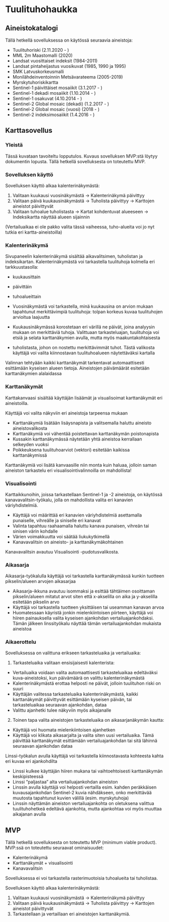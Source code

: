 # Tuulituhohaukka

## Aineistokatalogi
Tällä hetkellä sovelluksessa on käytössä seuraavia aineistoja:
- Tuulituhoriski (2.11.2020 - )
- MML 2m Maastomalli (2020)
- Landsat vuosittaiset indeksit (1984-2011)
- Landsat pintaheijastus vuosikuvat (1985, 1990 ja 1995)
- SMK Latvuskorkeusmalli
- Monilähdeinventoinnin Metsävarateema (2005-2019)
- Myrskytuhoriskikartta
- Sentinel-1 päivittäiset mosaiikit (3.1.2017 - )
- Sentinel-1 dekadi mosaiikit (1.10.2014 - )
- Sentinel-1 osakuvat (4.10.2014 - )
- Sentinel-2 Global mosaic (dekadi) (1.2.2017 - )
- Sentinel-2 Global mosaic (vuosi) (2018 - )
- Sentinel-2 indeksimosaiikit (1.4.2016 - )

## Karttasovellus
### Yleistä
Tässä kuvataan tavoiteltu lopputulos. Kuvaus sovelluksen MVP:stä löytyy dokumentin lopusta. Tällä hetkellä sovelluksesta on toteutettu MVP.

### Sovelluksen käyttö ###

Sovelluksen käyttö alkaa kalenterinäkymästä:
1. Valitaan kuukausi vuosinäkymästä
-> Kalenterinäkymä päivittyy
2. Valitaan päivä kuukausinäkymästä
-> Tuholista päivittyy
-> Karttojen aineistot päivittyvät 
3. Valitaan tuhoalue tuholistasta
-> Kartat kohdentuvat alueeseen
-> Indeksikartta näyttää alueen sijainnin

(Vertailuaikaa ei ole pakko valita tässä vaiheessa, tuho-alueita voi jo nyt tutkia eri kartta-aineistoilla)


### Kalenterinäkymä

Sivupaneelin kalenterinäkymä sisältää aikavalitsimen, tuholistan ja indeksikartan. Kalenterinäkymästä voi tarkastella tuulituhoja kolmella eri tarkkuustasolla:
- kuukausittain
- päivittäin
- tuhoalueittain

- Vuosinäkymästä voi tarkastella, minä kuukausina on arvion mukaan tapahtunut merkittävimpiä tuulituhoja: tolpan korkeus kuvaa tuulituhojen arvioitua laajuutta
- Kuukausinäkymässä korostetaan eri värillä ne päivät, joina analyysin mukaan on merkittäviä tuhoja. Valittuaan tarkasteluajan, tuulituhoja voi etsiä ja selata karttanäkymien avulla, mutta myös maakuntakohtaisesta
- tuholistasta, johon on nostettu merkittävimmät tuhot. Tästä valikosta käyttäjä voi valita kiinnostavan tuulituhoalueen näytettäväksi kartalla 

Valinnan tehtyään kaikki karttanäkymät tarkentavat automaattisesti esittämään kyseisen alueen tietoja. Aineistojen päivämäärät esitetään karttanäkymien alalaidassa

### Karttanäkymät

Karttakanvaasi sisältää käyttäjän lisäämät ja visualisoimat karttanäkymät eri aineistoilla.

Käyttäjä voi valita näkyviin eri aineistoja tarpeensa mukaan 
- Karttanäkymiä lisätään lisäysnapista ja valitsemalla haluttu aineisto aineistovalikosta
- Karttanäkymiä voi vähentää poistettavan karttanäkymän poistonapista
- Kussakin karttanäkymässä näytetään yhtä aineistoa kerrallaan selkeyden vuoksi
- Poikkeuksena tuulituhoarviot (vektori) esitetään kaikissa karttanäkymissä

Karttanäkymiä voi lisätä kanvaasille niin monta kuin haluaa, jolloin saman aineiston tarkastelu eri visualisointivalinnoilla on mahdollista!

### Visualisointi

Karttaikkunoihin, joissa tarkastellaan Sentinel-1 ja -2 aineistoja, on käytössä kanavavalitsin-työkalu, jolla on mahdollista valita eri kanavien väriyhdistelmiä.
- Käyttäjä voi määrittää eri kanavien väriyhdistelmiä asettamalla punaiselle, vihreälle ja siniselle eri kanavat 
- Valinta tapahtuu raahaamalla haluttu kanava punaisen, vihreän tai sinisen värin kohdalle
- Värien voimakkuutta voi säätää liukukytkimellä 
- Kanavavalitsin on aineisto- ja karttanäkymäkohtainen

Kanavavalitsin avautuu Visualisointi -pudotusvalikosta.

### Aikasarja

Aikasarja-työkalulla käyttäjä voi tarkastella karttanäkymässä kunkin tuotteen pikselin/alueen arvojen aikasarjaa 
- Aikasarja-ikkuna avautuu isommaksi ja esittää tähtäimen osoittaman pikselin/alueen mitatut arvot siten että x-akselilla on aika ja y-akselilla esitetään pikselin arvo
- Käyttäjä voi tarkastella tuotteen yksittäisen tai useamman kanavan arvoa
- Huomatessaan käyristä jonkin mielenkiintoisen piirteen, käyttäjä voi hiiren painauksella valita kyseisen ajankohdan vertailuajankohdaksi. Tämän jälkeen linssityökalu näyttää tämän vertailuajankohdan mukaista aineistoa

### Aikaerottelu

Sovelluksessa on valittuna erikseen tarkasteluaika ja vertailuaika: 
1. Tarkasteluaika valitaan ensisijaisesti kalenterista:
- Vertailuaika voidaan valita automaattisesti tarkasteluaikaa edeltäväksi kuva-aineistoksi, kun päivämäärä on valittu kalenterinäkymästä
- Kalenterinäkymästä erottaa helposti ne päivät, jolloin tuulituhon riski on suuri
- Käyttäjän valitessa tarkasteluaika kalenterinäkymästä, kaikki karttanäkymät päivittyvät esittämään kyseisen päivän, tai tarkasteluaikaa seuraavan ajankohdan, dataa
- Valittu ajanhetki tulee näkyviin myös aikajanalle
2. Toinen tapa valita aineistojen tarkasteluaika on aikasarjanäkymän kautta:
- Käyttäjä voi huomata mielenkiintoisen ajanhetken
- Käyttäjä voi klikata aikasarjalta ja valita siten uusi vertailuaika. Tämä päivittää karttanäkymät esittämään vertailuajankohdan tai sitä lähinnä seuraavan ajankohdan dataa

Linssi-työkalun avulla käyttäjä voi tarkastella kiinnostavasta kohteesta kahta eri kuvaa eri ajankohdilta
- Linssi kulkee käyttäjän hiiren mukana tai vaihtoehtoisesti karttanäkymän keskipisteessä
- Linssi “paljastaa” alta vertailuajankohdan aineiston
- Linssin avulla käyttäjä voi helposti vertailla esim. kahden peräkkäisen kuvausajankohdan Sentinel-2 kuvia nähdäkseen, onko merkittävää muutosta tapahtunut kuvien välillä (esim. myrskytuhoja)
- Linssin näyttämän aineiston vertailuajankohta on oletuksena valittua tuulituhohetkeä edeltävä ajankohta, mutta ajankohtaa voi myös muuttaa aikajanan avulla

## MVP
Tällä hetkellä sovelluksesta on toteutettu MVP (minimum viable product). 
MVP:ssä on toteutettu seuraavat ominaisuudet:
- Kalenterinäkymä
- Karttanäkymät + visualisointi
- Kanavavalitsin

Sovelluksessa ei voi tarkastella rasterimuotoisia tuhoalueita tai tuholistaa. 

Sovelluksen käyttö alkaa kalenterinäkymästä:
1. Valitaan kuukausi vuosinäkymästä
-> Kalenterinäkymä päivittyy
2. Valitaan päivä kuukausinäkymästä
-> Tuholista päivittyy
-> Karttojen aineistot päivittyvät
3. Tarkastellaan ja vertaillaan eri aineistojen karttanäkymiä.
